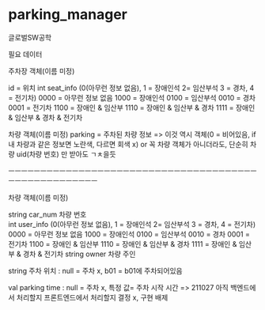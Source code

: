 # parking_manager
글로벌SW공학

필요 데이터 

주차장 객체(이름 미정)

id = 위치
int seat_info (0(아무런 정보 없음), 1 = 장애인석 2= 임산부석 3 = 경차, 4 = 전기차)
 0000 = 아무런 정보 없음
 1000 = 장애인석
 0100 = 임산부석
 0010 = 경차
 0001 = 전기차
 1100 = 장애인 & 임산부
 1110 = 장애인 & 임산부 & 경차
 1111 = 장애인 & 임산부 & 경차 & 전기차

차량 객체(이름 미정) parking = 주차된 차량 정보 => 이것 역시 객체(0 = 비어있음, if 내 차량과 같은 정보면 노란색, 다르면 회색 x)
or
꼭 차량 객체가 아니더라도, 단순히 차량 uid(차량 번호) 만 받아도 ㄱㅊ을듯

ㅡㅡㅡㅡㅡㅡㅡㅡㅡㅡㅡㅡㅡㅡㅡㅡㅡㅡㅡㅡㅡㅡㅡㅡㅡㅡㅡㅡㅡㅡㅡㅡㅡㅡㅡㅡㅡㅡㅡㅡㅡㅡㅡㅡㅡㅡㅡㅡㅡㅡㅡㅡㅡ

차량 객체(이름 미정)

string car_num 차량 번호   
int user_info (0(아무런 정보 없음), 1 = 장애인석 2= 임산부석 3 = 경차, 4 = 전기차)
 0000 = 아무런 정보 없음
 1000 = 장애인석
 0100 = 임산부석
 0010 = 경차
 0001 = 전기차
 1100 = 장애인 & 임산부
 1110 = 장애인 & 임산부 & 경차
 1111 = 장애인 & 임산부 & 경차 & 전기차
string owner 차량 주인

string 주차 위치 : null = 주차 x, b01 = b01에 주차되어있음

val parking time : null = 주차 x, 특정 값= 주차 시작 시간
=> 211027 아직 백엔드에서 처리할지 프론트엔드에서 처리할지 결정 x, 구현 배제
